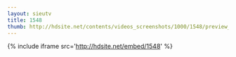 ```yaml
---
layout: sieutv
title: 1548
thumb: http://hdsite.net/contents/videos_screenshots/1000/1548/preview_360p.mp4.jpg
---
```

{% include iframe src='http://hdsite.net/embed/1548' %}
 
